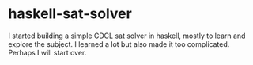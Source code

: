 # haskell-sat-solver

I started building a simple CDCL sat solver in haskell,
mostly to learn and explore the subject. 
I learned a lot but also made it too complicated.
Perhaps I will start over.

